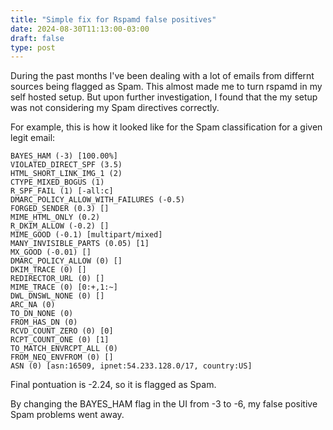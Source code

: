 ```yaml
---
title: "Simple fix for Rspamd false positives"
date: 2024-08-30T11:13:00-03:00
draft: false
type: post
---
```


During the past months I've been dealing with a lot of emails from differnt sources being flagged as Spam. This almost made me to turn rspamd in my self hosted setup. But upon further investigation, I found that the my setup was not considering my Spam directives correctly.

For example, this is how it looked like for the Spam classification for a given legit email:

```
BAYES_HAM (-3) [100.00%]
VIOLATED_DIRECT_SPF (3.5)
HTML_SHORT_LINK_IMG_1 (2)
CTYPE_MIXED_BOGUS (1)
R_SPF_FAIL (1) [-all:c]
DMARC_POLICY_ALLOW_WITH_FAILURES (-0.5)
FORGED_SENDER (0.3) []
MIME_HTML_ONLY (0.2)
R_DKIM_ALLOW (-0.2) []
MIME_GOOD (-0.1) [multipart/mixed]
MANY_INVISIBLE_PARTS (0.05) [1]
MX_GOOD (-0.01) []
DMARC_POLICY_ALLOW (0) []
DKIM_TRACE (0) []
REDIRECTOR_URL (0) []
MIME_TRACE (0) [0:+,1:~]
DWL_DNSWL_NONE (0) []
ARC_NA (0)
TO_DN_NONE (0)
FROM_HAS_DN (0)
RCVD_COUNT_ZERO (0) [0]
RCPT_COUNT_ONE (0) [1]
TO_MATCH_ENVRCPT_ALL (0)
FROM_NEQ_ENVFROM (0) []
ASN (0) [asn:16509, ipnet:54.233.128.0/17, country:US]
```

Final pontuation is -2.24, so it is flagged as Spam.

By changing the BAYES_HAM flag in the UI from -3 to -6, my false positive Spam problems went away.
